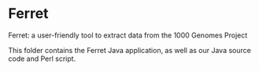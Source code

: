 # Ferret
Ferret: a user-friendly tool to extract data from the 1000 Genomes Project

This folder contains the Ferret Java application, as well as our Java source code and Perl script.
